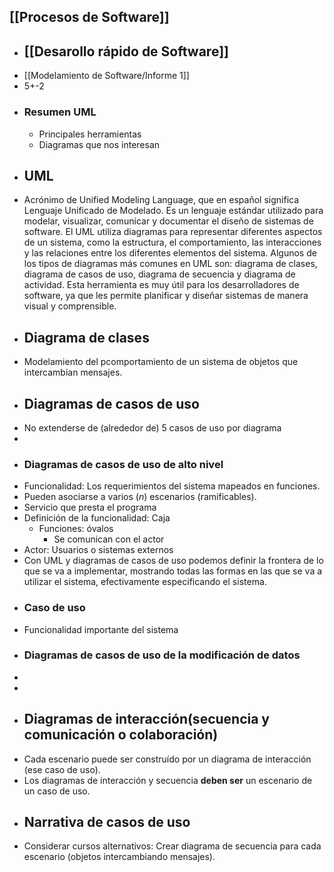 ## [[Procesos de Software]]
- ## [[Desarollo rápido de Software]]
- [[Modelamiento de Software/Informe 1]]
- 5+-2
- ### Resumen UML
	- Principales herramientas
	- Diagramas que nos interesan
- ## UML
- Acrónimo de Unified Modeling Language, que en español significa Lenguaje Unificado de Modelado. Es un lenguaje estándar utilizado para modelar, visualizar, comunicar y documentar el diseño de sistemas de software. El UML utiliza diagramas para representar diferentes aspectos de un sistema, como la estructura, el comportamiento, las interacciones y las relaciones entre los diferentes elementos del sistema. Algunos de los tipos de diagramas más comunes en UML son: diagrama de clases, diagrama de casos de uso, diagrama de secuencia y diagrama de actividad. Esta herramienta es muy útil para los desarrolladores de software, ya que les permite planificar y diseñar sistemas de manera visual y comprensible.
- ## Diagrama de clases
- Modelamiento del pcomportamiento de un sistema de objetos que intercambian mensajes.
- ## Diagramas de casos de uso
- No extenderse de (alrededor de) 5 casos de  uso por diagrama
-
- ### Diagramas de casos de uso de alto nivel
- Funcionalidad: Los requerimientos del sistema mapeados en funciones.
- Pueden asociarse a varios ($n$) escenarios (ramificables).
- Servicio que presta el programa
- Definición de la funcionalidad: Caja
	- Funciones: óvalos
		- Se comunican con el actor
- Actor: Usuarios o sistemas externos
- Con UML y diagramas de casos de uso podemos definir la frontera de lo que se va a implementar, mostrando todas las formas en las que se va a utilizar el sistema, efectivamente especificando el sistema.
- ### Caso de uso
- Funcionalidad importante del sistema
- ### Diagramas de casos de uso de la modificación de datos
-
-
- ## Diagramas de interacción(secuencia y comunicación o colaboración)
- Cada escenario puede ser construído por un diagrama de interacción (ese caso de uso).
- Los diagramas de interacción y secuencia **deben ser** un escenario de un caso de uso.
- ## Narrativa de casos de uso
- Considerar cursos alternativos: Crear diagrama de secuencia para cada escenario (objetos intercambiando mensajes).